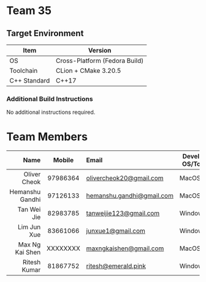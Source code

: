 # Team 35

## Target Environment

Item | Version
-|-
OS | Cross-Platform (Fedora Build)
Toolchain | CLion + CMake 3.20.5
C++ Standard | C++17

### Additional Build Instructions

No additional instructions required.

# Team Members

Name | Mobile | Email | Development OS/Toolchain
-:|:-:|:-|-|
Oliver Cheok | 97986364 | olivercheok20@gmail.com | MacOS/CLion
Hemanshu Gandhi | 97126133 | hemanshu.gandhi@gmail.com | MacOS/CLion
Tan Wei Jie | 82983785 | tanweijie123@gmail.com | Windows/CLion
Lim Jun Xue | 83661066 | junxue1@gmail.com | Windows/CLion
Max Ng Kai Shen | XXXXXXXX | maxngkaishen@gmail.com | MacOS/CLion
Ritesh Kumar | 81867752 | ritesh@emerald.pink | Windows/CLion
